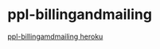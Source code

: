 # ppl-billingandmailing

[ppl-billingamdmailing heroku](https://ppl-billingandmailing.herokuapp.com/)
